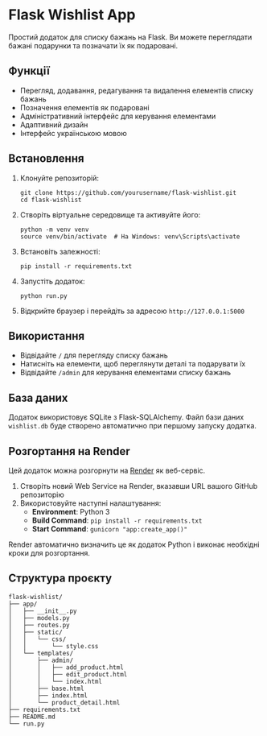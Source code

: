 # Flask Wishlist App

Простий додаток для списку бажань на Flask. Ви можете переглядати бажані подарунки та позначати їх як подаровані.

## Функції

- Перегляд, додавання, редагування та видалення елементів списку бажань
- Позначення елементів як подаровані
- Адміністративний інтерфейс для керування елементами
- Адаптивний дизайн
- Інтерфейс українською мовою

## Встановлення

1. Клонуйте репозиторій:
   ```
   git clone https://github.com/yourusername/flask-wishlist.git
   cd flask-wishlist
   ```

2. Створіть віртуальне середовище та активуйте його:
   ```
   python -m venv venv
   source venv/bin/activate  # На Windows: venv\Scripts\activate
   ```

3. Встановіть залежності:
   ```
   pip install -r requirements.txt
   ```

4. Запустіть додаток:
   ```
   python run.py
   ```

5. Відкрийте браузер і перейдіть за адресою `http://127.0.0.1:5000`

## Використання

- Відвідайте `/` для перегляду списку бажань
- Натисніть на елементи, щоб переглянути деталі та подарувати їх
- Відвідайте `/admin` для керування елементами списку бажань

## База даних

Додаток використовує SQLite з Flask-SQLAlchemy. Файл бази даних `wishlist.db` буде створено автоматично при першому запуску додатка.

## Розгортання на Render

Цей додаток можна розгорнути на [Render](https://render.com/) як веб-сервіс.

1. Створіть новий Web Service на Render, вказавши URL вашого GitHub репозиторію
2. Використовуйте наступні налаштування:
   - **Environment**: Python 3
   - **Build Command**: `pip install -r requirements.txt`
   - **Start Command**: `gunicorn "app:create_app()"` 

Render автоматично визначить це як додаток Python і виконає необхідні кроки для розгортання.

## Структура проєкту

```
flask-wishlist/
├── app/
│   ├── __init__.py
│   ├── models.py
│   ├── routes.py
│   ├── static/
│   │   └── css/
│   │       └── style.css
│   └── templates/
│       ├── admin/
│       │   ├── add_product.html
│       │   ├── edit_product.html
│       │   └── index.html
│       ├── base.html
│       ├── index.html
│       └── product_detail.html
├── requirements.txt
├── README.md
└── run.py
```